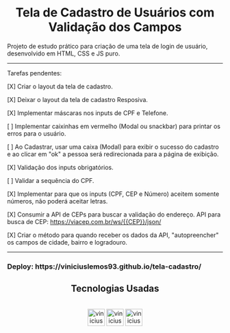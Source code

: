 <h1 align="center">Tela de Cadastro de Usuários com Validação dos Campos</h1>

Projeto de estudo prático para criação de uma tela de login de usuário, desenvolvido em HTML, CSS e JS puro.

<hr>
Tarefas pendentes:

[X] Criar o layout da tela de cadastro.

[X] Deixar o layout da tela de cadastro Resposiva.

[X] Implementar máscaras nos inputs de CPF e Telefone.

[ ] Implementar caixinhas em vermelho (Modal ou snackbar) para printar os erros para o usuário.

[ ] Ao Cadastrar, usar uma caixa (Modal) para exibir o sucesso do cadastro e ao clicar em "ok" a pessoa será redirecionada para a página de exibição.

[X] Validação dos inputs obrigatórios. 

[ ] Validar a sequência do CPF.

[X] Implementar para que os inputs (CPF, CEP e Número) aceitem somente números, não poderá aceitar letras.

[X] Consumir a API de CEPs para buscar a validação do endereço. API para busca de CEP: https://viacep.com.br/ws/{{CEP}}/json/

[X] Criar o método para quando receber os dados da API, "autopreencher" os campos de cidade, bairro e logradouro.

<hr>
<h3> Deploy: https://viniciuslemos93.github.io/tela-cadastro/

</div>
<h2 align="center">Tecnologias Usadas</h2>
<div align="center">
     <div style="display: inline_block margin-left:auto margin-rigth:auto"><br>
        <img align="lef" alt="vinicius-html" height="40 widht="50" src="https://cdn.jsdelivr.net/gh/devicons/devicon/icons/html5/html5-plain-wordmark.svg" />
        <img align="lef" alt="vinicius-css" height="40 widht="50" src="https://cdn.jsdelivr.net/gh/devicons/devicon/icons/css3/css3-plain-wordmark.svg" />
        <img align="lef" alt="vinicius-css" height="40 widht="50" src="https://cdn.jsdelivr.net/gh/devicons/devicon/icons/javascript/javascript-original.svg" /> 
    </div>
</div>

